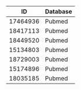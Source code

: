 | ID | Database |
| ---- | ---- |
| 17464936 | Pubmed |
| 18417113 | Pubmed |
| 18449520 | Pubmed |
| 15134803 | Pubmed |
| 18729003 | Pubmed |
| 15174896 | Pubmed |
| 18035185 | Pubmed |
